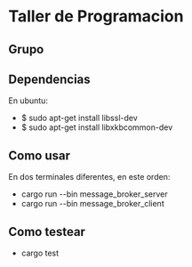 # Taller de Programacion

## Grupo

## Dependencias
En ubuntu:
- $ sudo apt-get install libssl-dev
- $ sudo apt-get install libxkbcommon-dev

## Como usar
En dos terminales diferentes, en este orden:
- cargo run --bin message_broker_server
- cargo run --bin message_broker_client

## Como testear
- cargo test